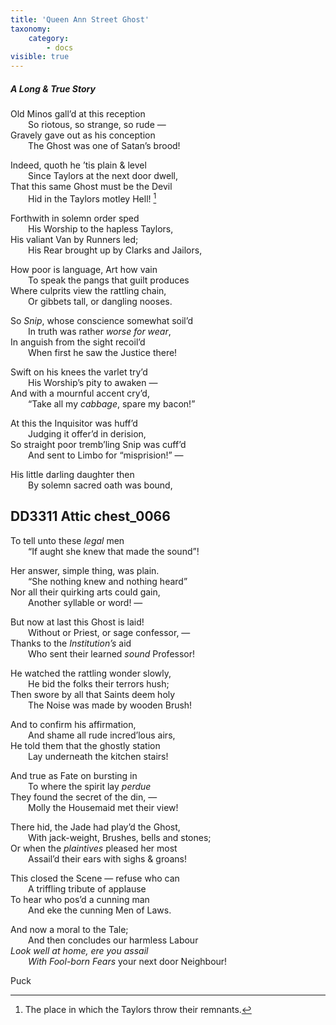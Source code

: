 ```yaml
---
title: 'Queen Ann Street Ghost'
taxonomy:
    category:
        - docs
visible: true
---
```


##### A Long & *True* Story

Old Minos gall’d at this reception  
&emsp;&emsp;So riotous, so strange, so rude —  
Gravely gave out as his conception  
&emsp;&emsp;The Ghost was one of Satan’s brood!  
  
Indeed, quoth he ’tis plain & level  
&emsp;&emsp;Since Taylors at the next door dwell,  
That this same Ghost must be the Devil  
&emsp;&emsp;Hid in the Taylors motley Hell! [^2]  
  
Forthwith in solemn order sped  
&emsp;&emsp;His Worship to the hapless Taylors,  
His valiant Van by Runners led;  
&emsp;&emsp;His Rear brought up by Clarks and Jailors,  
  
How poor is language, Art how vain  
&emsp;&emsp;To speak the pangs that guilt produces  
Where culprits view the rattling chain,  
&emsp;&emsp;Or gibbets tall, or dangling nooses.  
  
So *Snip*, whose conscience somewhat soil’d  
&emsp;&emsp;In truth was rather *worse for wear*,  
In anguish from the sight recoil’d  
&emsp;&emsp;When first he saw the Justice there!  
  
Swift on his knees the varlet try’d  
&emsp;&emsp;His Worship’s pity to awaken —  
And with a mournful accent cry’d,  
&emsp;&emsp;“Take all my *cabbage*, spare my bacon!”  
  
At this the Inquisitor was huff’d  
&emsp;&emsp;Judging it offer’d in derision,  
So straight poor tremb’ling Snip was cuff’d  
&emsp;&emsp;And sent to Limbo for “misprision!” —  
  
His little darling daughter then  
&emsp;&emsp;By solemn sacred oath was bound,  
  
[^2]: The place in which the Taylors throw their remnants.  
  
## DD3311 Attic chest_0066  
  
To tell unto these *legal* men  
&emsp;&emsp;“If aught she knew that made the sound”!  
  
Her answer, simple thing, was plain.  
&emsp;&emsp;“She nothing knew and nothing heard”  
Nor all their quirking arts could gain,  
&emsp;&emsp;Another syllable or word! —  
  
But now at last this Ghost is laid!  
&emsp;&emsp;Without or Priest, or sage confessor, —  
Thanks to the *Institution’s* aid  
&emsp;&emsp;Who sent their learned *sound* Professor!  
  
He watched the rattling wonder slowly,  
&emsp;&emsp;He bid the folks their terrors hush;  
Then swore by all that Saints deem holy  
&emsp;&emsp;The Noise was made by wooden Brush!  
  
And to confirm his affirmation,  
&emsp;&emsp;And shame all rude incred’lous airs,  
He told them that the ghostly station  
&emsp;&emsp;Lay underneath the kitchen stairs!  
  
And true as Fate on bursting in  
&emsp;&emsp;To where the spirit lay *perdue*  
They found the secret of the din, —  
&emsp;&emsp;Molly the Housemaid met their view!  
  
There hid, the Jade had play’d the Ghost,  
&emsp;&emsp;With jack-weight, Brushes, bells and stones;  
Or when the *plaintives* pleased her most  
&emsp;&emsp;Assail’d their ears with sighs & groans!  
  
This closed the Scene — refuse who can  
&emsp;&emsp;A triffling tribute of applause  
To hear who pos’d a cunning man  
&emsp;&emsp;And eke the cunning Men of Laws.  
  
And now a moral to the Tale;  
&emsp;&emsp;And then concludes our harmless Labour  
*Look well at home, ere you assail*  
&emsp;&emsp;*With Fool-born Fears* your next door Neighbour!  
  
Puck  